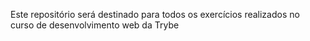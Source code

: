 
Este repositório será destinado para todos os exercícios realizados no curso de desenvolvimento web da Trybe
